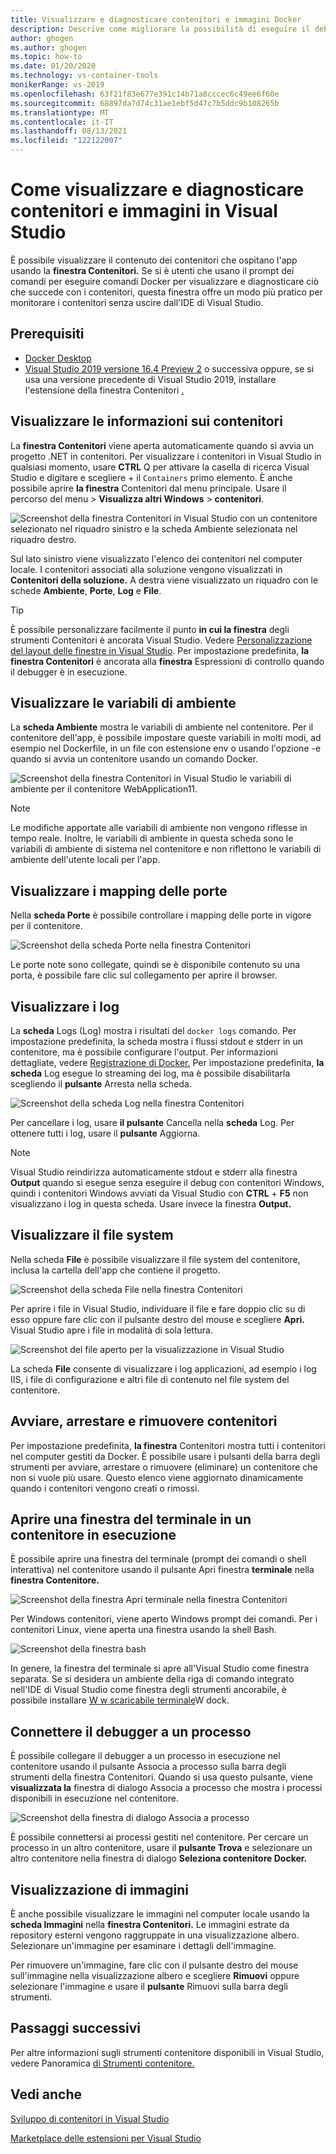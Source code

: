 ```yaml
---
title: Visualizzare e diagnosticare contenitori e immagini Docker
description: Descrive come migliorare la possibilità di eseguire il debug e la diagnosi delle app basate su contenitori in Visual Studio usando una finestra degli strumenti per vedere cosa succede all'interno dei contenitori che ospitano l'app.
author: ghogen
ms.author: ghogen
ms.topic: how-to
ms.date: 01/20/2020
ms.technology: vs-container-tools
monikerRange: vs-2019
ms.openlocfilehash: 63f21f83e677e391c14b71a8cccec6c49ee6f60e
ms.sourcegitcommit: 68897da7d74c31ae1ebf5d47c7b5ddc9b108265b
ms.translationtype: MT
ms.contentlocale: it-IT
ms.lasthandoff: 08/13/2021
ms.locfileid: "122122007"
---
```

# <a name="how-to-view-and-diagnose-containers-and-images-in-visual-studio"></a>Come visualizzare e diagnosticare contenitori e immagini in Visual Studio

È possibile visualizzare il contenuto dei contenitori che ospitano l'app usando la **finestra Contenitori.** Se si è utenti che usano il prompt dei comandi per eseguire comandi Docker per visualizzare e diagnosticare ciò che succede con i contenitori, questa finestra offre un modo più pratico per monitorare i contenitori senza uscire dall'IDE di Visual Studio.

## <a name="prerequisites"></a>Prerequisiti

- [Docker Desktop](https://hub.docker.com/editions/community/docker-ce-desktop-windows)
- [Visual Studio 2019 versione 16.4 Preview 2](https://visualstudio.microsoft.com/downloads) o successiva oppure, se si usa una versione precedente di Visual Studio 2019, installare l'estensione della finestra Contenitori [.](https://marketplace.visualstudio.com/items?itemName=ms-azuretools.vs-containers-tools-extensions)

## <a name="view-information-about-your-containers"></a>Visualizzare le informazioni sui contenitori

La **finestra Contenitori** viene aperta automaticamente quando si avvia un progetto .NET in contenitori. Per visualizzare i contenitori in Visual Studio in qualsiasi momento, usare **CTRL** Q per attivare la casella di ricerca Visual Studio e digitare e scegliere +  il `Containers` primo elemento. È anche possibile aprire **la finestra** Contenitori dal menu principale. Usare il percorso del menu  >  **Visualizza altri Windows**  >  **contenitori**.  

![Screenshot della finestra Contenitori in Visual Studio con un contenitore selezionato nel riquadro sinistro e la scheda Ambiente selezionata nel riquadro destro.](media/view-and-diagnose-containers/container-window.png)

Sul lato sinistro viene visualizzato l'elenco dei contenitori nel computer locale. I contenitori associati alla soluzione vengono visualizzati in **Contenitori della soluzione.** A destra viene visualizzato un riquadro con le schede **Ambiente**, **Porte**, **Log** e **File**.

> [!TIP]
> È possibile personalizzare facilmente il punto **in cui la finestra** degli strumenti Contenitori è ancorata Visual Studio. Vedere [Personalizzazione del layout delle finestre in Visual Studio](../ide/customizing-window-layouts-in-visual-studio.md). Per impostazione predefinita, **la finestra Contenitori** è ancorata alla **finestra** Espressioni di controllo quando il debugger è in esecuzione.

## <a name="view-environment-variables"></a>Visualizzare le variabili di ambiente

La **scheda Ambiente** mostra le variabili di ambiente nel contenitore. Per il contenitore dell'app, è possibile impostare queste variabili in molti modi, ad esempio nel Dockerfile, in un file con estensione env o usando l'opzione -e quando si avvia un contenitore usando un comando Docker.

![Screenshot della finestra Contenitori in Visual Studio le variabili di ambiente per il contenitore WebApplication11.](media/view-and-diagnose-containers/containers-environment-vars.png)

> [!NOTE]
> Le modifiche apportate alle variabili di ambiente non vengono riflesse in tempo reale. Inoltre, le variabili di ambiente in questa scheda sono le variabili di ambiente di sistema nel contenitore e non riflettono le variabili di ambiente dell'utente locali per l'app.

## <a name="view-port-mappings"></a>Visualizzare i mapping delle porte

Nella **scheda Porte** è possibile controllare i mapping delle porte in vigore per il contenitore.

![Screenshot della scheda Porte nella finestra Contenitori](media/view-and-diagnose-containers/containers-ports.png)

Le porte note sono collegate, quindi se è disponibile contenuto su una porta, è possibile fare clic sul collegamento per aprire il browser.

## <a name="view-logs"></a>Visualizzare i log

La **scheda** Logs (Log) mostra i risultati del `docker logs` comando. Per impostazione predefinita, la scheda mostra i flussi stdout e stderr in un contenitore, ma è possibile configurare l'output. Per informazioni dettagliate, vedere [Registrazione di Docker.](https://docs.docker.com/config/containers/logging/)  Per impostazione predefinita, **la scheda** Log esegue lo streaming dei log, ma è possibile disabilitarla scegliendo il **pulsante** Arresta nella scheda.

![Screenshot della scheda Log nella finestra Contenitori](media/view-and-diagnose-containers/containers-logs.png)

Per cancellare i log, usare **il pulsante** Cancella nella **scheda** Log.  Per ottenere tutti i log, usare il **pulsante** Aggiorna.

> [!NOTE]
> Visual Studio reindirizza automaticamente stdout e stderr alla finestra **Output** quando si esegue senza eseguire il debug con contenitori Windows, quindi i contenitori Windows avviati da Visual Studio con **CTRL** + **F5** non visualizzano i log in questa scheda. Usare invece la finestra **Output.**

## <a name="view-the-filesystem"></a>Visualizzare il file system

Nella scheda **File** è possibile visualizzare il file system del contenitore, inclusa la cartella dell'app che contiene il progetto.

![Screenshot della scheda File nella finestra Contenitori](media/view-and-diagnose-containers/container-filesystem.png)

Per aprire i file in Visual Studio, individuare il file e fare doppio clic su di esso oppure fare clic con il pulsante destro del mouse e scegliere **Apri.** Visual Studio apre i file in modalità di sola lettura.

![Screenshot del file aperto per la visualizzazione in Visual Studio](media/view-and-diagnose-containers/container-file-open.png)

La scheda **File** consente di visualizzare i log applicazioni, ad esempio i log IIS, i file di configurazione e altri file di contenuto nel file system del contenitore.

## <a name="start-stop-and-remove-containers"></a>Avviare, arrestare e rimuovere contenitori

Per impostazione predefinita, **la finestra** Contenitori mostra tutti i contenitori nel computer gestiti da Docker. È possibile usare i pulsanti della barra degli strumenti per avviare, arrestare o rimuovere (eliminare) un contenitore che non si vuole più usare.  Questo elenco viene aggiornato dinamicamente quando i contenitori vengono creati o rimossi.

## <a name="open-a-terminal-window-in-a-running-container"></a>Aprire una finestra del terminale in un contenitore in esecuzione

È possibile aprire una finestra del terminale (prompt dei comandi o shell interattiva) nel contenitore usando il pulsante Apri finestra **terminale** nella **finestra Contenitore.**

![Screenshot della finestra Apri terminale nella finestra Contenitori](media/view-and-diagnose-containers/containers-open-terminal-window.png)

Per Windows contenitori, viene aperto Windows prompt dei comandi. Per i contenitori Linux, viene aperta una finestra usando la shell Bash.

![Screenshot della finestra bash](media/view-and-diagnose-containers/container-bash-window.png)

In genere, la finestra del terminale si apre all'Visual Studio come finestra separata. Se si desidera un ambiente della riga di comando integrato nell'IDE di Visual Studio come finestra degli strumenti ancorabile, è possibile installare [W w scaricabile terminale](https://marketplace.visualstudio.com/items?itemName=DanielGriffen.WhackWhackTerminal)W dock.

## <a name="attach-the-debugger-to-a-process"></a>Connettere il debugger a un processo

È possibile collegare il debugger a un processo in  esecuzione nel contenitore usando il pulsante Associa a processo sulla barra degli strumenti della finestra Contenitori. Quando si usa questo pulsante, viene **visualizzata la** finestra di dialogo Associa a processo che mostra i processi disponibili in esecuzione nel contenitore.  

![Screenshot della finestra di dialogo Associa a processo](media/view-and-diagnose-containers/containers-attach-to-process.jpg)

È possibile connettersi ai processi gestiti nel contenitore. Per cercare un processo in un altro contenitore, usare il **pulsante Trova** e selezionare un altro contenitore nella finestra di dialogo **Seleziona contenitore Docker.**

## <a name="viewing-images"></a>Visualizzazione di immagini

È anche possibile visualizzare le immagini nel computer locale usando la **scheda Immagini** nella **finestra Contenitori.** Le immagini estrate da repository esterni vengono raggruppate in una visualizzazione albero. Selezionare un'immagine per esaminare i dettagli dell'immagine.

Per rimuovere un'immagine, fare clic con il pulsante destro del mouse sull'immagine nella visualizzazione albero e scegliere **Rimuovi** oppure selezionare l'immagine e usare il **pulsante** Rimuovi sulla barra degli strumenti.

## <a name="next-steps"></a>Passaggi successivi

Per altre informazioni sugli strumenti contenitore disponibili in Visual Studio, vedere Panoramica [di Strumenti contenitore.](overview.md)

## <a name="see-also"></a>Vedi anche

[Sviluppo di contenitori in Visual Studio](./index.yml)

[Marketplace delle estensioni per Visual Studio](https://marketplace.visualstudio.com/)